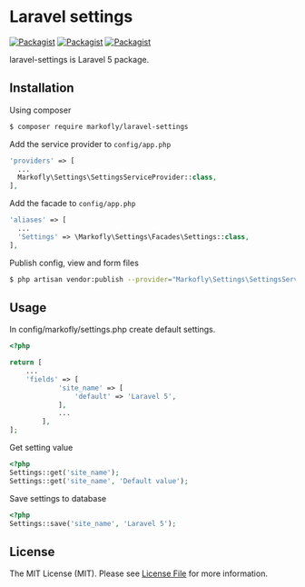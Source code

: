 # Laravel settings
[![Packagist](https://img.shields.io/packagist/v/markofly/laravel-settings.svg)](https://packagist.org/packages/markofly/laravel-settings)
[![Packagist](https://img.shields.io/packagist/dt/markofly/laravel-settings.svg)](https://packagist.org/packages/markofly/laravel-settings)
[![Packagist](https://img.shields.io/packagist/l/markofly/laravel-settings.svg)](http://choosealicense.com/licenses/mit)

laravel-settings is Laravel 5 package.

## Installation

Using composer

```bash
$ composer require markofly/laravel-settings
```

Add the service provider to `config/app.php`

```php
'providers' => [
  ...
  Markofly\Settings\SettingsServiceProvider::class,
],
```

Add the facade to `config/app.php`

```php
'aliases' => [
  ...
  'Settings' => \Markofly\Settings\Facades\Settings::class,
],
```

Publish config, view and form files

```bash
$ php artisan vendor:publish --provider="Markofly\Settings\SettingsServiceProvider"
```

## Usage

In config/markofly/settings.php create default settings.

```php
<?php

return [
    ...
    'fields' => [
            'site_name' => [
                'default' => 'Laravel 5',
            ],
            ...
        ],
];
```

Get setting value

```php
<?php
Settings::get('site_name');
Settings::get('site_name', 'Default value');
```

Save settings to database

```php
<?php
Settings::save('site_name', 'Laravel 5');
```

## License

The MIT License (MIT). Please see [License File](LICENSE) for more information.
